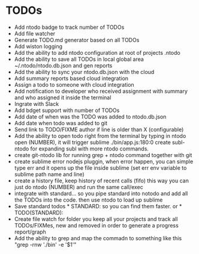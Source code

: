 # TODOs

* Add ntodo badge to track number of TODOs
* Add file watcher 
* Generate TODO.md generator based on all TODOs
* Add wiston logging
* Add the ability to add ntodo configuration at root of projects .ntodo
* Add the ability to save all TODOs in local global area ~/.ntodo/ntodo.db.json and gen reports
* Add the ability to sync your ntodo.db.json with the cloud
* Add summary reports based cloud integration 
* Assign a todo to someone with cloud integration
* Add notification to developer who received assignment with summary and who assigned it inside the terminal
* Ingrate with Slack
* Add bdget support with number of TODOs
* Add date of when was the TODO was added to ntodo.db.json
* Add date when todo was added to git
* Send link to TODO/FIXME author if line is older than X (configurable)
* Add the ability to open todo right from the terminal by typing in ntodo open (NUMBER), it will trigger sublime ./bin/app.js:180:0 create subl-ntodo for expanding subl with more ntodo commands. 
* create git-ntodo lib for running grep + ntodo command together with git
* create sublime error nodejs pluggin, when error happen, you can simple type err and it opens up the file inside sublime (set err env variable to sublime path name and line)
* create a history file, keep history of recent calls (fifo) this way you can just do ntodo (NUMBER) and run the same call/exec
* integrate with standard... so you pipe standard into notodo and add all the TODOs into the code. then use ntodo to load up sublime
* Save standard todos * STANDARD: so you can find them faster. or * TODO(STANDARD):  
* Create file watch for folder you keep all your projects and track all TODOs/FIXMes, new and removed in order to generate a progress report/graph
* Add the ability to grep and map the commadn to something like this "grep -rnw './bin' -e '$1'"
